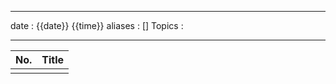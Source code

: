 ___
date : {{date}} {{time}}
aliases : []
Topics : 
___

| No. | Title |
| --- | ----- |
|     |       |